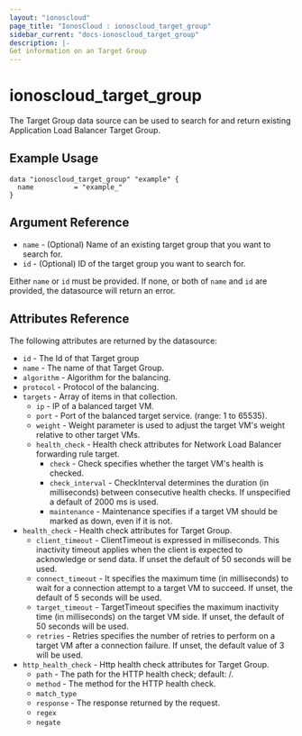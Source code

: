 ```yaml
---
layout: "ionoscloud"
page_title: "IonosCloud : ionoscloud_target_group"
sidebar_current: "docs-ionoscloud_target_group"
description: |-
Get information on an Target Group
---
```


# ionoscloud_target_group

The Target Group data source can be used to search for and return existing Application Load Balancer Target Group.

## Example Usage

```hcl
data "ionoscloud_target_group" "example" {
  name			= "example_"
}
```

## Argument Reference

* `name` - (Optional) Name of an existing target group that you want to search for.
* `id` - (Optional) ID of the target group you want to search for.

Either `name` or `id` must be provided. If none, or both of `name` and `id` are provided, the datasource will return an error.


## Attributes Reference

The following attributes are returned by the datasource:

- `id` - The Id of that Target group
- `name` - The name of that Target Group.
- `algorithm` - Algorithm for the balancing.
- `protocol` - Protocol of the balancing.
- `targets` - Array of items in that collection.
    - `ip` - IP of a balanced target VM.
    - `port` - Port of the balanced target service. (range: 1 to 65535).
    - `weight` - Weight parameter is used to adjust the target VM's weight relative to other target VMs.
    - `health_check` - Health check attributes for Network Load Balancer forwarding rule target.
        - `check` - Check specifies whether the target VM's health is checked.
        - `check_interval` - CheckInterval determines the duration (in milliseconds) between consecutive health checks. If unspecified a default of 2000 ms is used.
        - `maintenance` - Maintenance specifies if a target VM should be marked as down, even if it is not.
- `health_check` - Health check attributes for Target Group.
    - `client_timeout` - ClientTimeout is expressed in milliseconds. This inactivity timeout applies when the client is expected to acknowledge or send data. If unset the default of 50 seconds will be used.
    - `connect_timeout` - It specifies the maximum time (in milliseconds) to wait for a connection attempt to a target VM to succeed. If unset, the default of 5 seconds will be used.
    - `target_timeout` - TargetTimeout specifies the maximum inactivity time (in milliseconds) on the target VM side. If unset, the default of 50 seconds will be used.
    - `retries` - Retries specifies the number of retries to perform on a target VM after a connection failure. If unset, the default value of 3 will be used.
- `http_health_check` - Http health check attributes for Target Group.
    - `path` - The path for the HTTP health check; default: /.
    - `method` - The method for the HTTP health check.
    - `match_type`
    - `response` - The response returned by the request.
    - `regex` 
    - `negate` 
